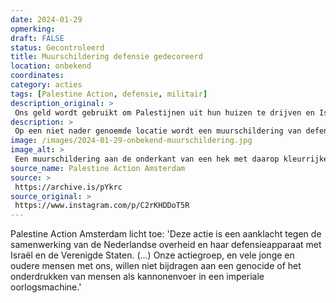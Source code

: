 ```yaml
---
date: 2024-01-29
opmerking: 
draft: FALSE
status: Gecontroleerd
title: Muurschildering defensie gedecoreerd 
location: onbekend
coordinates: 
category: acties
tags: [Palestine Action, defensie, militair]
description_original: > 
 Ons geld wordt gebruikt om Palestijnen uit hun huizen te drijven en Israël’s illegale nederzettingen uit te breiden. Boycot de bloed bank ING, zolang ze niet haar verantwoordelijkheid neemt om te desinvesteren in bedrijven die betrokken zijn bij de onderdrukking van Palestijnen.
description: > 
 Op een niet nader genoemde locatie wordt een muurschildering van defensie gedecoreerd met rode verf en teksten waaronder (in het Engels) 'Bevrijd Palestina nu' en 'Palestina Actie', uit protest tegen de Nederlandse medeplichtigheid aan genocide in Palestina.
image: /images/2024-01-29-onbekend-muurschildering.jpg
image_alt: > 
 Een muurschildering aan de onderkant van een hek met daarop kleurrijke legerpatronen en een lachend persoon in militair uniform. Over de muurschildering is op meerdere plaatsen rode verf gespoten, plus teksten (in het Engels) zoals: 'Bevrijd Palestina nu' en 'Palestina Actie'. Op de afbeelding zijn met witte en rode letters op een zwarte achtergrond digitaal teksten geplaatst, in Nederlands en Engels: 'Geen steun voor genocides (...) betekent geen dienstplicht', plus het logo van de groep Palestine Action.
source_name: Palestine Action Amsterdam
source: > 
 https://archive.is/pYkrc
source_original: > 
 https://www.instagram.com/p/C2rKHDDoT5R
---
```

Palestine Action Amsterdam licht toe: 'Deze actie is een aanklacht tegen de samenwerking van de Nederlandse overheid en haar defensieapparaat met Israël en de Verenigde Staten. (...) Onze actiegroep, en vele jonge en oudere mensen met ons, willen niet bijdragen aan een genocide of het onderdrukken van mensen als kannonenvoer in een imperiale oorlogsmachine.'